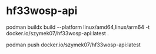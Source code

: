 # hf33wosp-api

podman buildx build --platform linux/amd64,linux/arm64 -t docker.io/szymek07/hf33wosp-api:latest .

podman push  docker.io/szymek07/hf33wosp-api:latest
